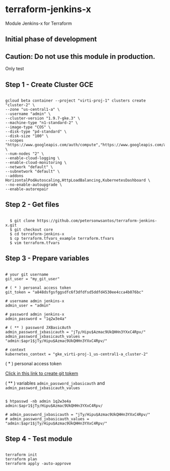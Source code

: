 # terraform-jenkins-x

Module Jenkins-x for Terraform

## Initial phase of development

## Caution: Do not use this module in production.

Only test

## Step 1 - Create Cluster GCE

```shell

gcloud beta container --project "virti-proj-1" clusters create "cluster-2" \
--zone "us-central1-a" \
--username "admin" \
--cluster-version "1.9.7-gke.3" \
--machine-type "n1-standard-2" \
--image-type "COS" \
--disk-type "pd-standard" \
--disk-size "100" \
--scopes "https://www.googleapis.com/auth/compute","https://www.googleapis.com/auth/devstorage.read_only","https://www.googleapis.com/auth/logging.write","https://www.googleapis.com/auth/monitoring","https://www.googleapis.com/auth/servicecontrol","https://www.googleapis.com/auth/service.management.readonly","https://www.googleapis.com/auth/trace.append" \
--num-nodes "2" \
--enable-cloud-logging \
--enable-cloud-monitoring \
--network "default" \
--subnetwork "default" \
--addons HorizontalPodAutoscaling,HttpLoadBalancing,KubernetesDashboard \
--no-enable-autoupgrade \
--enable-autorepair
```


## Step 2 - Get files

```shell

  $ git clone https://github.com/petersonwsantos/terraform-jenkins-x.git
  $ git checkout core
  $ cd terraform-jenkins-x
  $ cp terraform.tfvars_example terraform.tfvars
  $ vim terraform.tfvars

```

## Step 3 - Prepare variables

``` shell

# your git username  
git_user = "my_git_user"

# ( * ) personal access token
git_token = "a848dsfgsfggsdfc6f3dfdfsd5ddfd4530ee4cca4b076bc"

# username admin jenkins-x
admin_user = "admin"

# password admin jenkins-x
admin_password = "1q2w3e4a"

# ( ** ) password JXBasicAuth
admin_password_jxbasicauth = "jTy/Hipu$Azmac9UkQHHn3YXxC4Rpv/"
admin_password_jxbasicauth_values = "admin:$apr1$jTy/Hipu$Azmac9UkQHHn3YXxC4Rpv/"

# context
kubernetes_context = "gke_virti-proj-1_us-central1-a_cluster-2"

```

( * ) personal access token

  [Click in this link to create git tokem](https://github.com/settings/tokens/new?scopes=repo,read:user,user:email,write:repo_hook)

( ** ) variables `admin_password_jxbasicauth` and `admin_password_jxbasicauth_values`

```shell

$ htpasswd -nb admin 1q2w3e4a
admin:$apr1$jTy/Hipu$Azmac9UkQHHn3YXxC4Rpv/

# admin_password_jxbasicauth = "jTy/Hipu$Azmac9UkQHHn3YXxC4Rpv/"
# admin_password_jxbasicauth_values = "admin:$apr1$jTy/Hipu$Azmac9UkQHHn3YXxC4Rpv/"
```


## Step 4 - Test module

```shell

terraform init  
terraform plan
terraform apply -auto-approve

```
